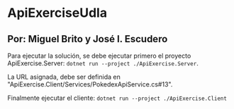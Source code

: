 # ApiExerciseUdla
## Por: Miguel Brito y José I. Escudero


Para ejecutar la solución, se debe ejecutar primero el proyecto ApiExercise.Server: `dotnet run --project ./ApiExercise.Server`.

La URL asignada, debe ser definida en "ApiExercise.Client/Services/PokedexApiService.cs#13".

Finalmente ejecutar el cliente: `dotnet run --project ./ApiExercise.Client`
